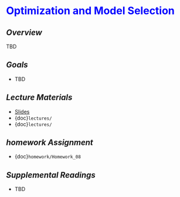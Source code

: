 # <span style="color: blue;"><b>Optimization and Model Selection</b></span>

## *Overview*
TBD

## *Goals*
* TBD

## *Lecture Materials*

* [Slides](https://docs.google.com/presentation/d/1KshmOwKTWptL-3PASHrW6WT2PkH2ltU-XwoYOflhKQk/edit?usp=sharing)
* {doc}`lectures/`
* {doc}`lectures/`

## *homework Assignment*

* {doc}`homework/Homework_08`

## *Supplemental Readings*
* TBD
